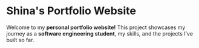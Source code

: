 # **Shina's Portfolio Website**   

Welcome to my **personal portfolio website!** This project showcases my journey as a **software engineering student**, my skills, and the projects I’ve built so far. 